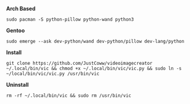 **Arch Based**
  ```
  sudo pacman -S python-pillow python-wand python3
  ```  
**Gentoo**
  ```
  sudo emerge --ask dev-python/wand dev-python/pillow dev-lang/python
  ```
**Install**
  ```
  git clone https://github.com/JustCoww/videoimagecreator ~/.local/bin/vic && chmod +x ~/.local/bin/vic/vic.py && sudo ln -s ~/local/bin/vic/vic.py /usr/bin/vic
  ```
**Uninstall**
  ```
  rm -rf ~/.local/bin/vic && sudo rm /usr/bin/vic
  ```
